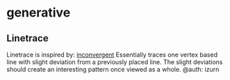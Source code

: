 # generative

## Linetrace
Linetrace is inspired by: [inconvergent](https://inconvergent.net/generative/linetrace/)
Essentially traces one vertex based line with slight deviation from a 
previously placed line. The slight deviations should create an interesting
pattern once viewed as a whole.
@auth: izurn

